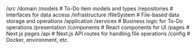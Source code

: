 <!--  Domain-Driven Design (DDD) -->

/src
  /domain
    /models          # To-Do item models and types
    /repositories     # Interfaces for data access
  /infrastructure
    /fileSystem       # File-based data storage and operations
  /application
    /services         # Business logic for To-Do operations
  /presentation
    /components       # React components for UI
    /pages            # Next.js pages
    /api              # Next.js API routes for handling file operations
  /config             # Docker, environment, etc.
